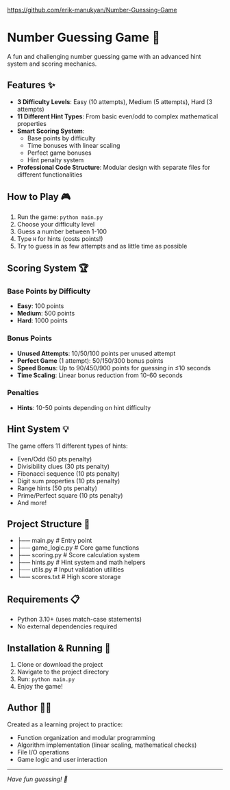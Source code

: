 https://github.com/erik-manukyan/Number-Guessing-Game

# Number Guessing Game 🎯

A fun and challenging number guessing game with an advanced hint system and scoring mechanics.

## Features ✨

- **3 Difficulty Levels**: Easy (10 attempts), Medium (5 attempts), Hard (3 attempts)
- **11 Different Hint Types**: From basic even/odd to complex mathematical properties
- **Smart Scoring System**:  
  - Base points by difficulty
  - Time bonuses with linear scaling
  - Perfect game bonuses
  - Hint penalty system
- **Professional Code Structure**: Modular design with separate files for different functionalities

## How to Play 🎮

1. Run the game: `python main.py`
2. Choose your difficulty level
3. Guess a number between 1-100
4. Type `H` for hints (costs points!)
5. Try to guess in as few attempts and as little time as possible

## Scoring System 🏆

### Base Points by Difficulty

- **Easy**: 100 points
- **Medium**: 500 points  
- **Hard**: 1000 points

### Bonus Points

- **Unused Attempts**: 10/50/100 points per unused attempt
- **Perfect Game** (1 attempt): 50/150/300 bonus points
- **Speed Bonus**: Up to 90/450/900 points for guessing in ≤10 seconds
- **Time Scaling**: Linear bonus reduction from 10-60 seconds

### Penalties

- **Hints**: 10-50 points depending on hint difficulty

## Hint System 💡

The game offers 11 different types of hints:

- Even/Odd (50 pts penalty)
- Divisibility clues (30 pts penalty)
- Fibonacci sequence (10 pts penalty)
- Digit sum properties (10 pts penalty)
- Range hints (50 pts penalty)
- Prime/Perfect square (10 pts penalty)
- And more!

## Project Structure 📁

- ├── main.py           # Entry point
- ├── game_logic.py     # Core game functions
- ├── scoring.py        # Score calculation system
- ├── hints.py          # Hint system and math helpers
- ├── utils.py          # Input validation utilities
- └── scores.txt        # High score storage

## Requirements 📋

- Python 3.10+ (uses match-case statements)
- No external dependencies required

## Installation & Running 🚀

1. Clone or download the project
2. Navigate to the project directory
3. Run: `python main.py`
4. Enjoy the game!

## Author 👨‍💻

Created as a learning project to practice:

- Function organization and modular programming
- Algorithm implementation (linear scaling, mathematical checks)
- File I/O operations
- Game logic and user interaction

---

*Have fun guessing! 🎉*



